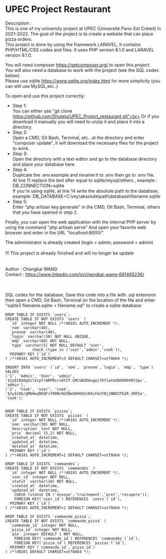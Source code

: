 # UPEC Project Restaurant

Description :<br>
This is one of my university project at UPEC (Université Paris-Est Créteil) in 2021-2022.
The goal of the project is to create a website that can place pizza orders.<br>
This project is done by using the framework LARAVEL, it contains PHP/HTML/CSS codes and files.
It uses PHP version 8.1.0 and LARAVEL version 9.1.0.

You will need composer https://getcomposer.org/ to open this project.<br>
You will also need a database to work with the project (see the SQL codes below).<br>
Please use sqlite https://www.sqlite.org/index.html for more simplicity (you can still use MySQL,etc..)

To open and use this project correctly:
- Step 1:<br>
You can either use "git clone https://github.com/Shutelu/UPEC_Project_restaurant.git"<br>
Or if you download it manually you will need to unzip it and place it into a directory.
- Step 2:<br>
Open a CMD, Git Bash, Terminal, etc.. at the directory and enter "composer update", it will download the necessary files for the project to work.
- Step 3:<br>
Open the directory with a text-editor and go to the database directory and place your database here.
- Step 4:<br>
Duplicate the .env.example and rename it to .env then go to .env file.<br>
At line 11 replace the text after equal to sqlite/mysql/others , example : DB_CONNECTION=sqlite<br>
If you're using sqlite, at line 14 write the absolute path to the database, example: DB_DATABASE=C:\my\absolute\path\database\filename.sqlite
- Step 5:<br>
Enter "php artisan key:generate" in the CMD, Git Bash, Terminal, others that you have opened in step 2.

Finally, you can open the web application with the internal PHP server by using the command "php artisan serve" 
And open your favorite web browser and enter in the URL "localhost:8000/".

The administrator is already created (login = admin, password = admin)
<br>
<br>
!!! This project is already finished and will no longer be update
<br>
<br>
<br>
Author : Changkai WANG<br>
Contact : https://www.linkedin.com/in/changkai-wang-691465236/
<br>
<br>
<br>

SQL codes for the database, 
Save this code into a file with .sql extension then open a CMD, Git Bash, Terminal on the location of the file 
and enter "sqlite3 filename.sqlite < filename.sql" to create a sqlite database:
```
DROP TABLE IF EXISTS `users`;
CREATE TABLE IF NOT EXISTS `users` (
  `id` integer NOT NULL /*!40101 AUTO_INCREMENT */,
  `nom` varchar(40),
  `prenom` varchar(40),
  `login` varchar(30) NOT NULL UNIQUE,
  `mdp` varchar(60) NOT NULL,
  `type` varchar(5) NOT NULL DEFAULT 'user',
            check (type in ('user','admin','cook')), 
  PRIMARY KEY (`id`)
) /*!40101 AUTO_INCREMENT=3 DEFAULT CHARSET=utf8mb4 */;

INSERT INTO `users` (`id`, `nom`, `prenom`,`login`, `mdp`, `type`) VALUES 
('1', 'Admin', 'User', 'admin', '$2y$10$OgGilVcpTrARPRsrx8YZf.GRCGW3EAugei7htlwYaGDdbROVRY2pu', 'admin'), 
('2', 'Cook', 'user', 'cook', '$2y$10$/gM6HwqNSQFvY9DNc9dZWeQXHOd2nR4iFmJYNj1NNO2Tb2R.5RD5a', 'cook');


DROP TABLE IF EXISTS `pizzas`;
CREATE TABLE IF NOT EXISTS `pizzas` (
  `id` integer NOT NULL /*!40101 AUTO_INCREMENT */,
  `nom` varchar(30) NOT NULL,
  `description` text NOT NULL,
  `prix` decimal (5,2) NOT NULL, 
  `created_at` datetime, 
  `updated_at` datetime, 
  `deleted_at` datetime,
  PRIMARY KEY (`id`)
) /*!40101 AUTO_INCREMENT=1 DEFAULT CHARSET=utf8mb4 */;

DROP TABLE IF EXISTS `commandes`;
CREATE TABLE IF NOT EXISTS `commandes` (
  `id` integer NOT NULL /*!40101 AUTO_INCREMENT */,
  `user_id` integer NOT NULL,
  `statut` varchar(10) NOT NULL,
  `created_at` datetime, 
  `updated_at` datetime, 
    CHECK (statut IN ('envoye','traitement','pret','recupere')), 
    FOREIGN KEY(`user_id`) REFERENCES `users`(`id`),
  PRIMARY KEY (`id`)
) /*!40101 AUTO_INCREMENT=1 DEFAULT CHARSET=utf8mb4 */;

DROP TABLE IF EXISTS `commande_pizza`;
CREATE TABLE IF NOT EXISTS `commande_pizza` (
  `commande_id` integer NOT NULL,
  `pizza_id` integer NOT NULL,
  `qte` integer DEFAULT 1 NOT NULL,
    FOREIGN KEY(`commande_id`) REFERENCES `commandes`(`id`),
    FOREIGN KEY(`pizza_id`) REFERENCES `pizzas`(`id`),
  PRIMARY KEY (`commande_id`,`pizza_id`)
) /*!40101 DEFAULT CHARSET=utf8mb4 */;
```

